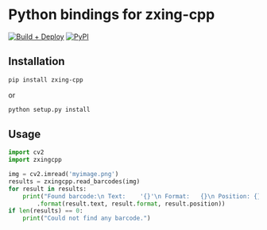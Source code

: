 # Python bindings for zxing-cpp

[![Build + Deploy](https://github.com/nu-book/zxing-cpp/actions/workflows/python-build.yml/badge.svg)](https://github.com/nu-book/zxing-cpp/actions/workflows/python-build.yml)
[![PyPI](https://img.shields.io/pypi/v/zxing-cpp.svg)](https://pypi.org/project/zxing-cpp/)

## Installation

```bash
pip install zxing-cpp
```
or

```bash
python setup.py install
```

## Usage

```python
import cv2
import zxingcpp

img = cv2.imread('myimage.png')
results = zxingcpp.read_barcodes(img)
for result in results:
	print("Found barcode:\n Text:    '{}'\n Format:   {}\n Position: {}"
		.format(result.text, result.format, result.position))
if len(results) == 0:
	print("Could not find any barcode.")
```
